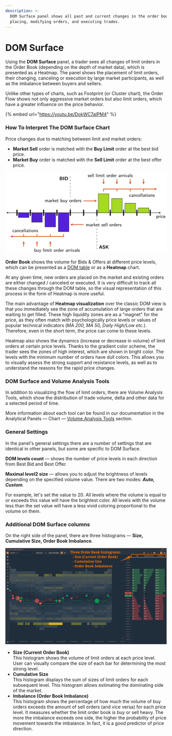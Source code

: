 ```yaml
---
description: >-
  DOM Surface panel shows all past and current changes in the order book —
  placing, modifying orders, and executing trades.
---
```


# DOM Surface

Using the **DOM Surface** panel, a trader sees all changes of limit orders in the Order Book (depending on the depth of market data), which is presented as a Heatmap. The panel shows the placement of limit orders, their changing, canceling or execution by large market participants, as well as the imbalance between buyers and sellers.

Unlike other types of charts, such as Footprint (or Cluster chart), the Order Flow shows not only aggressive market orders but also limit orders, which have a greater influence on the price behavior.

{% embed url="https://youtu.be/DokWC7aIPM4" %}

### **How To Interpret The DOM Surface Chart**

Price changes due to matching between limit and market orders:

* **Market Sell** order is matched with the **Buy Limit** order at the best bid price.
* **Market Buy** order is matched with the **Sell Limit** order at the best offer price.

![](../.gitbook/assets/order-matching-algorithm.png)

**Order Book** shows the volume for Bids & Offers at different price levels, which can be presented as a [DOM table](../trading-panels/dom-trader/) or as a **Heatmap** chart.

At any given time, new orders are placed on the market and existing orders are either changed / canceled or executed. It is very difficult to track all these changes through the DOM table, so the visual representation of this process in the form of Heatmap is more useful.

The main advantage of **Heatmap visualization** over the classic DOM view is that you immediately see the zone of accumulation of large orders that are waiting to get filled. These high liquidity zones are as a "magnet" for the price, as they often match with psychologically price levels or values of popular technical indicators (_MA 200, MA 50, Daily High/Low etc._). Therefore, even in the short term, the price can come to these levels.

Heatmap also shows the dynamics (increase or decrease in volume) of limit orders at certain price levels. Thanks to the gradient color scheme, the trader sees the zones of high interest, which are shown in bright color. The levels with the minimum number of orders have dull colors. This allows you to visually assess the strong support and resistance levels, as well as to understand the reasons for the rapid price changes.

### DOM Surface and Volume Analysis Tools

In addition to visualizing the flow of limit orders, there are Volume Analysis Tools, which show the distribution of trade volume, delta and other data for a selected period of time.

More information about each tool can be found in our documentation in the Analytical Panels — Chart — [Volume Analysis Tools](chart/volume-analysis-tools/) section.

### General Settings

In the panel's general settings there are a number of settings that are identical in other panels, but some are specific to DOM Surface.

**DOM levels count** — shows the number of price levels in each direction from Best Bid and Best Offer.

**Maximal level2 size**  — allows you to adjust the brightness of levels depending on the specified volume value. There are two modes: _**Auto, Custom**_.

For example, let's set the value to 20. All levels where the volume is equal to or exceeds this value will have the brightest color. All levels with the volume less than the set value will have a less vivid coloring proportional to the volume on them.

### Additional DOM Surface columns

On the right side of the panel, there are three histograms — **Size, Cumulative Size, Order Book Imbalance**.

![Additional DOM Surface columns with Order Book Size, Cumulative size and Order Book Imbalance](../.gitbook/assets/dom-surface-histograms.png)

* **Size (Current Order Book)**\
  This histogram shows the volume of limit orders at each price level. User can visually compare the size of each bar for determining the most strong level.
* **Cumulative Size**\
  This histogram displays the sum of sizes of limit orders for each subsequent level. This histogram allows estimating the dominating side of the market.
* **Imbalance (Order Book Imbalance)**\
  This histogram shows the percentage of how much the volume of buy orders exceeds the amount of sell orders (and vice versa) for each price level. It measures whether the limit order book is buy or sell heavy. The more the imbalance exceeds one side, the higher the probability of price movement towards the imbalance. In fact, it is a good predictor of price direction.



